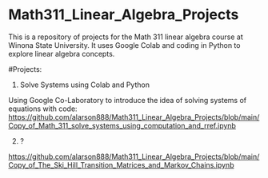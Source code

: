# Math311_Linear_Algebra_Projects

This is a repository of projects for the Math 311 linear algebra course at Winona State University. It uses Google Colab and coding in Python to explore linear algebra concepts.

#Projects:

1. Solve Systems using Colab and Python

Using Google Co-Laboratory to introduce the idea of solving systems of equations with code:
https://github.com/alarson888/Math311_Linear_Algebra_Projects/blob/main/Copy_of_Math_311_solve_systems_using_computation_and_rref.ipynb

2. ?
   
https://github.com/alarson888/Math311_Linear_Algebra_Projects/blob/main/Copy_of_The_Ski_Hill_Transition_Matrices_and_Markov_Chains.ipynb
